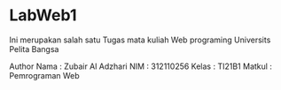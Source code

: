 # LabWeb1
Ini merupakan salah satu Tugas mata kuliah Web programing Universits Pelita Bangsa

Author
Nama      : Zubair Al Adzhari
NIM       : 312110256
Kelas     : TI21B1
Matkul    : Pemrograman Web



